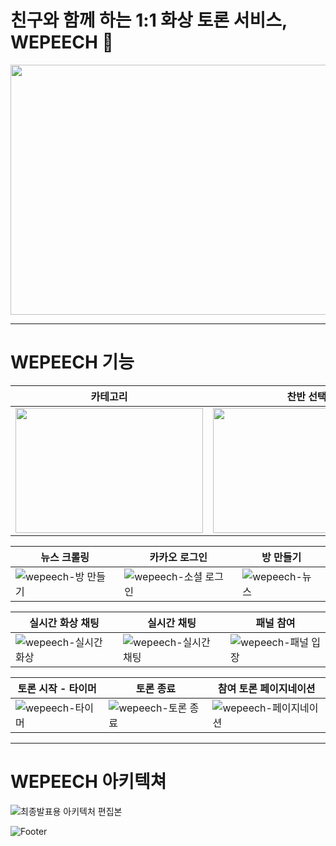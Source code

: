 # 친구와 함께 하는 1:1 화상 토론 서비스, WEPEECH 🍑
<img src = "https://user-images.githubusercontent.com/57132148/171787944-2d5b6105-b809-438d-8fd8-06521f4e5c97.png" width="600" height="400">

---

# WEPEECH 기능

|카테고리|찬반 선택|원클릭 투표|
|--|--|--|
|<img src = "https://user-images.githubusercontent.com/57132148/171777559-72bab1b2-e51d-49d3-b7b3-20da1c6c26ab.gif" width="300" height="200"/>|<img src="https://user-images.githubusercontent.com/57132148/171777728-d8fede4a-40e4-4d98-b845-5cf74033568c.gif" width="300" height="200" />|<img src="https://user-images.githubusercontent.com/57132148/171778770-1da123c8-3f87-463b-9226-8d49e1080dc7.gif" width="300" height="200"/>|

|뉴스 크롤링|카카오 로그인|방 만들기|
|--|--|--|
|![wepeech-방 만들기](https://user-images.githubusercontent.com/57132148/171779406-fabc14b1-f1c6-4a1b-9097-514c980be5a2.gif)|![wepeech-소셜 로그인](https://user-images.githubusercontent.com/57132148/171779392-c05df2f9-be54-4dc9-8000-b58be6687589.gif)|![wepeech-뉴스](https://user-images.githubusercontent.com/57132148/171779372-559d1d77-b8b3-4490-82f9-8d72681bd88d.gif)|

|실시간 화상 채팅|실시간 채팅|패널 참여|
|--|--|--|
|![wepeech-실시간 화상](https://user-images.githubusercontent.com/57132148/171780270-911ab894-3e5d-4ba3-8e93-5aec6f567a37.gif)|![wepeech-실시간 채팅](https://user-images.githubusercontent.com/57132148/171780204-f7fafb7e-da69-4e23-a4e3-26b454478b49.gif)|![wepeech-패널 입장](https://user-images.githubusercontent.com/57132148/171780228-ec28fef4-5698-4b63-9b24-721de3ae388d.gif)|

|토론 시작 - 타이머|토론 종료|참여 토론 페이지네이션|
|--|--|--|
|![wepeech-타이머](https://user-images.githubusercontent.com/57132148/171780394-ec8c2c31-e37f-4982-a773-55bc73a200a9.gif)|![wepeech-토론 종료](https://user-images.githubusercontent.com/57132148/171780426-87f83fbf-dd68-4a8f-9007-47c1e8b0374b.gif)|![wepeech-페이지네이션](https://user-images.githubusercontent.com/57132148/171780440-8d147c68-a79e-443e-9ac4-e16f17ea9281.gif)|
---
# WEPEECH 아키텍쳐
![최종발표용 아키텍처 편집본](https://user-images.githubusercontent.com/57132148/171794647-e7c16325-0672-49d9-982d-53eab50542b7.png)

![Footer](https://capsule-render.vercel.app/api?type=waving&color=auto&height=200&section=footer)
<!--


**Here are some ideas to get you started:**

🙋‍♀️ A short introduction - what is your organization all about?
🌈 Contribution guidelines - how can the community get involved?
👩‍💻 Useful resources - where can the community find your docs? Is there anything else the community should know?
🍿 Fun facts - what does your team eat for breakfast?
🧙 Remember, you can do mighty things with the power of [Markdown](https://docs.github.com/github/writing-on-github/getting-started-with-writing-and-formatting-on-github/basic-writing-and-formatting-syntax)
-->
